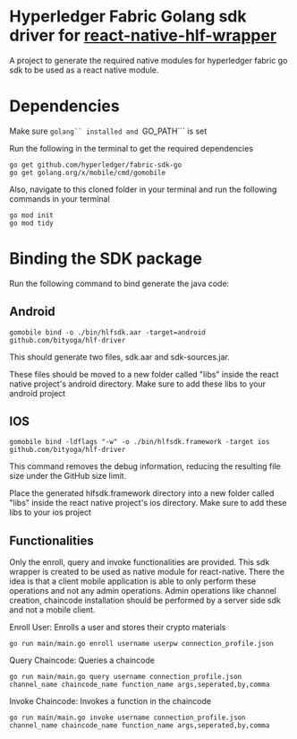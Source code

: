 # Hyperledger Fabric Golang sdk driver for [react-native-hlf-wrapper](https://github.com/bityoga/react-native-hlf-wrapper)
A project to generate the required native modules for hyperledger fabric go sdk to be used as a react native module.
# Dependencies
Make sure ```golang`` installed and ```GO_PATH``` is set

Run the following in the terminal to get the required dependencies
```
go get github.com/hyperledger/fabric-sdk-go
go get golang.org/x/mobile/cmd/gomobile
```

Also, navigate to this cloned folder in your terminal and run the following commands in your terminal
```
go mod init
go mod tidy
```

# Binding the SDK package
Run the following command to bind generate the java code:
## Android
```
gomobile bind -o ./bin/hlfsdk.aar -target=android github.com/bityoga/hlf-driver
```
This should generate two files, sdk.aar and sdk-sources.jar. 

These files should be moved to a new folder  called "libs" inside the react native project's android directory.
Make sure to add these libs to your android project

## IOS
```
gomobile bind -ldflags "-w" -o ./bin/hlfsdk.framework -target ios github.com/bityoga/hlf-driver
```
This command removes the debug information, reducing the resulting file size under the GitHub size limit.

Place the generated hlfsdk.framework directory into a new folder  called "libs" inside the react native project's ios directory.
Make sure to add these libs to your ios project

## Functionalities
Only the enroll, query and invoke functionalities are provided. This sdk wrapper is created to be used as native module for react-native. There the idea is that a client mobile application is able to only perform these operations and not any admin operations. Admin operations like channel creation, chaincode installation should be performed by a server side sdk and not a mobile client.

Enroll User: Enrolls a user and stores their crypto materials
```
go run main/main.go enroll username userpw connection_profile.json
```
Query Chaincode: Queries a chaincode
```
go run main/main.go query username connection_profile.json channel_name chaincode_name function_name args,seperated,by,comma
```
Invoke Chaincode: Invokes a function in the chaincode
```
go run main/main.go invoke username connection_profile.json channel_name chaincode_name function_name args,seperated,by,comma
```

